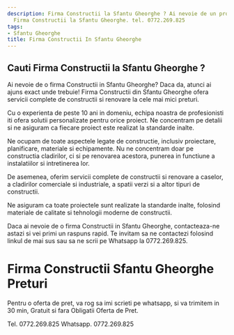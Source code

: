 ```yaml
---
description: Firma Constructii la Sfantu Gheorghe ? Ai nevoie de un profesionist in
  Firma Constructii la Sfantu Gheorghe. tel. 0772.269.825
tags:
- Sfantu Gheorghe
title: Firma Constructii In Sfantu Gheorghe
---
```



## Cauti Firma Constructii la Sfantu Gheorghe ?

Ai nevoie de o firma Constructii in Sfantu Gheorghe? Daca da, atunci ai ajuns exact unde trebuie! Firma Constructii din Sfantu Gheorghe ofera servicii complete de constructii si renovare la cele mai mici preturi. 

Cu o experienta de peste 10 ani in domeniu, echipa noastra de profesionisti iti ofera solutii personalizate pentru orice proiect. Ne concentram pe detalii si ne asiguram ca fiecare proiect este realizat la standarde inalte.

Ne ocupam de toate aspectele legate de constructie, inclusiv proiectare, planificare, materiale si echipamente. Nu ne concentram doar pe constructia cladirilor, ci si pe renovarea acestora, punerea in functiune a instalatiilor si intretinerea lor.

De asemenea, oferim servicii complete de constructii si renovare a caselor, a cladirilor comerciale si industriale, a spatii verzi si a altor tipuri de constructii. 

Ne asiguram ca toate proiectele sunt realizate la standarde inalte, folosind materiale de calitate si tehnologii moderne de constructii. 

Daca ai nevoie de o firma Constructii in Sfantu Gheorghe, contacteaza-ne astazi si vei primi un raspuns rapid. Te invitam sa ne contactezi folosind linkul de mai sus sau sa ne scrii pe Whatsapp la 0772.269.825.

# Firma Constructii Sfantu Gheorghe Preturi
Pentru o oferta de pret, va rog sa imi scrieti pe whatsapp, si va trimitem in 30 min, Gratuit si fara Obligatii Oferta de Pret.

Tel. 0772.269.825
Whatsapp. 0772.269.825